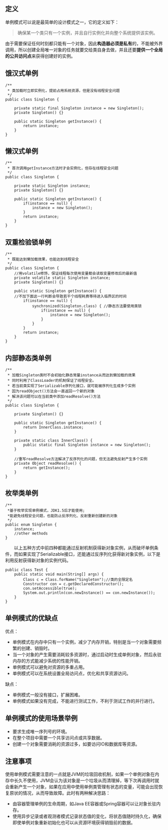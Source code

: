## 定义

单例模式可以说是最简单的设计模式之一，它的定义如下：

> 确保某一个类只有一个实例，并且自行实例化并向整个系统提供该实例。

由于需要保证任何时刻都只能有一个对象，因此**构造器必须是私有**的，不能被外界调用，所以创建全局唯一对象的任务就要交给类自身去做，并且还要**提供一个全局的公共访问点**来获得创建好的实例。

## <spna id="1">饿汉式单例</span>

```
/**
 * 类加载时立即实例化，提前占用系统资源，但是没有线程安全问题
 */
public class Singleton {

    private static final Singleton instance = new Singleton();
    private Singleton() {}

    public static Singleton getInstance() {
        return instance;
    }
}
```

## <span id="2">懒汉式单例</span>

```
/**
 * 首次调用getInstance方法时才会实例化，但存在线程安全问题
 */
public class Singleton {

    private static Singleton instance;
    private Singleton() {}

    public static Singleton getInstance() {
        if(instance == null) {
            instance = new Singleton();
        }
        return instance;
    }
}
```

## <span id="3">双重检验锁单例</span>

```
/**
 * 既能达到懒加载效果，也能达到线程安全
 */
public class Singleton {
    //用volatile修饰，保证线程每次使用变量都会读取变量修改后的最新值
    private volatile static Singleton instance;
    private Singleton() {}

    public static Singleton getInstance() {
    //不加下面这一行判断会导致若干个线程耗费等待进入临界区的时间
        if(instance == null) {
            synchronized(Singleton.class) { //静态方法要使用类锁
                if(instance == null) {
                    instance = new Singleton();
                }
            }
        }
        return instance;
    }
}
```

## <span id="4">内部静态类单例</span>

```
/**
 * 加载Singleton类时不会初始化静态常量instance从而达到懒加载的效果
 * 同时利用了ClassLoader的机制保证了线程安全。
 * 若当前类实现了Serializable序列化接口，就可能被序列化生成多个实例
 * 因为readObject()方法会一直返回一个新的对象
 * 解决该问题可以在当前类中添加readResolve()方法
 */
public class Singleton {

    private Singleton() {}

    public static Singleton getInstance() {
        return InnerClass.instance;
    }

    private static class InnerClass() {
        public static final Singleton instance = new Singleton();
    }

    //重写readResolve方法解决了反序列化的问题，但无法避免反射产生多个实例
	private Object readResolve() {
		return getInstance();
	}
}
```

## <span id="5">枚举类单例</span>

```
/**
 *基于枚举实现单例模式，JDK1.5后才能使用;
 *能避免线程安全问题，也能防止反序列化、反射重新创建新的对象
 */
public enum Singleton {
    instance;
    //other methods
}
```

&emsp;&emsp;以上五种方式中前四种都能通过反射机制获得新对象实例，从而破坏单例条件，而如果实现了Serializable接口，还能通过反序列化获得新对象实例，以下是利用反射获得新对象的实例代码。

```
public class Test {
    public static void main(String[] args) {
        Class c = Class.forName("Singleton");//类的全限定名
        Constructor con = c.getDeclaredConstructor();
		con.setAccessible(true);
		System.out.println(con.newInstance() == con.newInstance());
    }
}
```

## 单例模式的优缺点

优点：

* 单例模式在内存中只有一个实例，减少了内存开销，特别是当一个对象需要频繁的创建、销毁时。
* 当一个对象的产生需要消耗较多资源时，通过启动时生成单例对象，然后永驻内存的方式能减少系统的性能开销。
* 单例模式可以避免对资源的多重占用。
* 单例模式可以在系统设置全局访问点，优化和共享资源访问。

缺点：

* 单例模式一般没有接口，扩展困难。
* 单例模式如果没有完成，不能进行测试工作，不利于测试工作的并行进行。

## 单例模式的使用场景举例

* 要求生成唯一序列号的环境。
* 在整个项目中需要一个共享访问点或共享数据。
* 创建一个对象需要消耗的资源过多，如要访问IO和数据库等资源。

## 注意事项

使用单例模式需要注意的一点就是JVM的垃圾回收机制，如果一个单例对象在内存中长久不使用，JVM会认为该对象是一个垃圾从而清理掉，等下次再调用时就会重新产生一个对象，如果在应用中使用单例类管理有状态的变量，可能会出现恢复原状的情况，从而导致故障。此时有两种解决思路：

* 由容器管理单例的生命周期，如Java EE容器或Spring容器可以让对象长驻内存。
* 使用异步记录或者观测者模式记录状态值的变化，将状态值随时持久化，确保即使单例对象重新初始化也可以从资源环境获得销毁前的数据。
